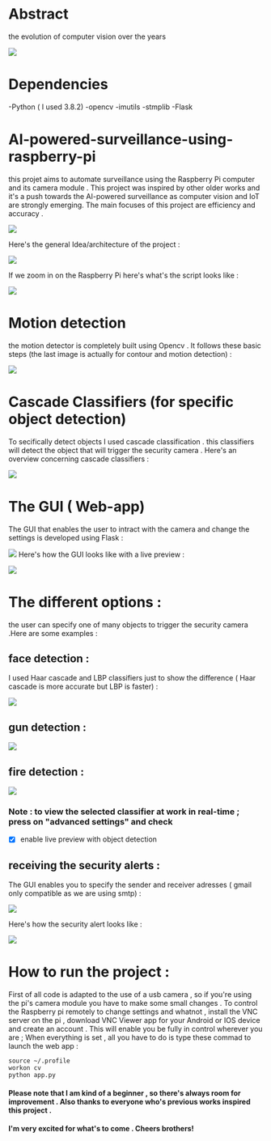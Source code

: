 # Abstract 
the evolution of computer vision over the years

![](Images/abst.PNG)

# Dependencies

-Python ( I used 3.8.2)
-opencv
-imutils
-stmplib 
-Flask

# AI-powered-surveillance-using-raspberry-pi
this projet aims to automate surveillance  using the Raspberry Pi computer and its camera module . This project was inspired by other older works and it's a push towards the AI-powered surveillance as computer vision and IoT are strongly emerging.
The main focuses of this project are efficiency and  accuracy .


![](Images/raspbng.jpg)

Here's the general Idea/architecture of the project :

![](Images/archofsys.PNG)

If we zoom in on the Raspberry Pi here's what's the script looks like :


![](Images/soft.PNG)

# Motion detection 
the motion detector is completely built using Opencv . It follows these basic steps (the last image is actually for contour and motion detection) :


![](Images/motiondet.PNG)

# Cascade Classifiers (for specific object detection)

To secifically detect objects I used cascade classification .
this classifiers will detect the object that will trigger the security camera .
Here's an overview concerning cascade classifiers : 

![](Images/motiondetect.PNG)

# The GUI ( Web-app)

The GUI that enables the user to intract with the camera and change the settings is developed using Flask :

![](Images/GUII.PNG)
Here's how the GUI looks like with a live preview :

![](Images/mee.png)

# The different options :

the user can specify one of many objects to trigger the security camera .Here are some examples : 
## face detection :
I used Haar cascade and LBP classifiers just to show the difference ( Haar cascade is more accurate but LBP is faster) : 


![](Images/facedetec.png)

## gun detection : 


![](Images/gun.png)

## fire detection : 


![](Images/fire.png)

### Note : to view the selected classifier at work in real-time ; press on "advanced settings" and check 
- [x] enable live preview with object detection


## receiving the security alerts :

The GUI enables you to specify the sender and receiver adresses ( gmail only compatible as we are using smtp) : 

![](Images/mail.png)

Here's how the security alert looks like :

![](Images/mailing.PNG)

# How to run the project :

First of all code is adapted to the use of a usb camera , so if you're using the pi's camera module you have to make some small changes . 
To control the Raspberry pi remotely to change settings and whatnot , install the VNC server on the pi , download VNC Viewer app for your Android or IOS device and create an account . This will enable you be fully in control wherever you are ; 
When everything is set , all you have to do is type these commad to launch the web app : 
```
source ~/.profile
workon cv
python app.py
```

#### Please note that I am kind of a beginner , so there's always room for improvement . Also thanks to everyone who's previous works inspired this project .
#### I'm very excited for what's to come . Cheers brothers!


